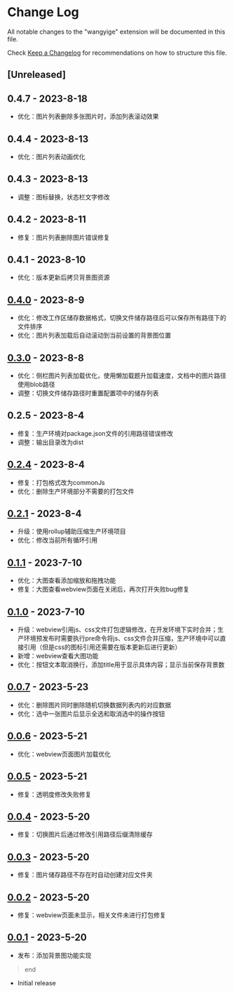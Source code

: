 # Change Log

All notable changes to the "wangyige" extension will be documented in this file.

Check [Keep a Changelog](http://keepachangelog.com/) for recommendations on how to structure this file.

## [Unreleased]

## 0.4.7 - 2023-8-18
 - 优化：图片列表删除多张图片时，添加列表滚动效果

## 0.4.4 - 2023-8-13
 - 优化：图片列表动画优化

## 0.4.3 - 2023-8-13
 - 调整：图标替换，状态栏文字修改

## 0.4.2 - 2023-8-11
 - 修复：图片列表删除图片错误修复

## 0.4.1 - 2023-8-10
 - 优化：版本更新后拷贝背景图资源

## [0.4.0] - 2023-8-9
 - 优化：修改工作区储存数据格式，切换文件储存路径后可以保存所有路径下的文件排序
 - 优化：图片列表加载后自动滚动到当前设置的背景图位置

## [0.3.0] - 2023-8-8
 - 优化：侧栏图片列表加载优化，使用懒加载题升加载速度，文档中的图片路径使用blob路径
 - 调整：切换文件储存路径时重置配置项中的储存列表

## 0.2.5 - 2023-8-4
 - 修复：生产环境对package.json文件的引用路径错误修改
 - 调整：输出目录改为dist

## [0.2.4] - 2023-8-4
 - 修复：打包格式改为commonJs
 - 优化：删除生产环境部分不需要的打包文件

## [0.2.1] - 2023-8-4
 - 升级：使用rollup辅助压缩生产环境项目
 - 优化：修改当前所有循环引用

## [0.1.1] - 2023-7-10
 - 优化：大图查看添加缩放和拖拽功能
 - 修复：大图查看webview页面在关闭后，再次打开失败bug修复

## [0.1.0] - 2023-7-10
 - 升级：webview引用js、css文件打包逻辑修改，在开发环境下实时合并；生产环境预发布时需要执行pre命令将js、css文件合并压缩，生产环境中可以直接引用（但是css的图标引用还需要在版本更新后进行更新）
 - 新增：webview查看大图功能
 - 优化：按钮文本取消换行，添加title用于显示具体内容；显示当前保存背景数

## [0.0.7] - 2023-5-23

- 优化：删除图片同时删除随机切换数据列表内的对应数据
- 优化：选中一张图片后显示全选和取消选中的操作按钮

## [0.0.6] - 2023-5-21

- 优化：webview页面图片加载优化

## [0.0.5] - 2023-5-21

- 修复：透明度修改失败修复

## [0.0.4] - 2023-5-20

- 修复：切换图片后通过修改引用路径后缀清除缓存

## [0.0.3] - 2023-5-20

- 修复：图片储存路径不存在时自动创建对应文件夹

## [0.0.2] - 2023-5-20

- 修复：webview页面未显示，相关文件未进行打包修复

## [0.0.1] - 2023-5-20

- 发布：添加背景图功能实现
> end
- Initial release

[0.4.0]: https://github.com/wangyige0701/vscode-custom-extension/releases/tag/v0.4.0
[0.3.0]: https://github.com/wangyige0701/vscode-custom-extension/releases/tag/v0.3.0
[0.2.4]: https://github.com/wangyige0701/vscode-custom-extension/releases/tag/v0.2.4
[0.2.1]: https://github.com/wangyige0701/vscode-custom-extension/releases/tag/v0.2.1
[0.1.1]: https://github.com/wangyige0701/vscode-custom-extension/releases/tag/v0.1.1
[0.1.0]: https://github.com/wangyige0701/vscode-custom-extension/releases/tag/v0.1.0
[0.0.7]: https://github.com/wangyige0701/vscode-custom-extension/releases/tag/v0.0.7
[0.0.6]: https://github.com/wangyige0701/vscode-custom-extension/releases/tag/v0.0.6
[0.0.5]: https://github.com/wangyige0701/vscode-custom-extension/releases/tag/v0.0.5
[0.0.4]: https://github.com/wangyige0701/vscode-custom-extension/releases/tag/v0.0.4
[0.0.3]: https://github.com/wangyige0701/vscode-custom-extension/releases/tag/v0.0.3
[0.0.2]: https://github.com/wangyige0701/vscode-custom-extension/releases/tag/v0.0.2
[0.0.1]: https://github.com/wangyige0701/vscode-custom-extension/releases/tag/v0.0.1